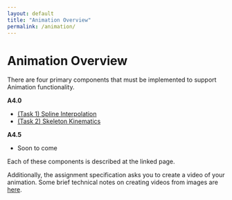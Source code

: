 ```yaml
---
layout: default
title: "Animation Overview"
permalink: /animation/
---
```


# Animation Overview

There are four primary components that must be implemented to support Animation functionality.

**A4.0**

- [(Task 1) Spline Interpolation](camera_rays.md)
- [(Task 2) Skeleton Kinematics](intersecting_objects.md)

**A4.5**
- Soon to come


Each of these components is described at the linked page.

Additionally, the assignment specification asks you to create a video of your animation. Some brief technical notes on creating videos from images are [here](generate_videos.md).

